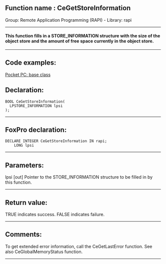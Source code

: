 
## Function name : CeGetStoreInformation
Group: Remote Application Programming (RAPI) - Library: rapi    
***  


#### This function fills in a STORE_INFORMATION structure with the size of the object store and the amount of free space currently in the object store. 
***  


## Code examples:
[Pocket PC: base class](../../samples/sample_440.md)  

## Declaration:
```foxpro  
BOOL CeGetStoreInformation(
  LPSTORE_INFORMATION lpsi
);  
```  
***  


## FoxPro declaration:
```foxpro  
DECLARE INTEGER CeGetStoreInformation IN rapi;
	LONG lpsi  
```  
***  


## Parameters:
lpsi 
[out] Pointer to the STORE_INFORMATION structure to be filled in by this function.   
***  


## Return value:
TRUE indicates success. FALSE indicates failure.  
***  


## Comments:
To get extended error information, call the CeGetLastError function. See also CeGlobalMemoryStatus function.  
  
***  

